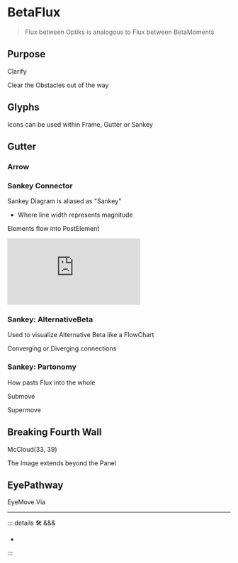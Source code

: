# BetaFlux

> Flux between Optiks is analogous to Flux between BetaMoments

## Purpose

Clarify

Clear the Obstacles out of the way

## Glyphs

Icons can be used within Frame, Gutter or Sankey

## Gutter

### Arrow

### Sankey Connector

Sankey Diagram is aliased as "Sankey"

- Where line width represents magnitude

Elements flow into PostElement

<iframe class="youtube-video" frameborder="0"
  src="https://observablehq.com/embed/@d3/sankey-component?cells=chart"></iframe>

### Sankey: AlternativeBeta

Used to visualize Alternative Beta like a FlowChart

Converging or Diverging connections

### Sankey: Partonomy

How pasts Flux into the whole

Submove

Supermove

## Breaking Fourth Wall

McCloud(33, 39)

The Image extends beyond the Panel

## EyePathway

EyeMove.Via

---

<!-- =================================================== -->
<!-- =================================================== -->
<!-- =================================================== -->
<!-- =================================================== -->
<!-- =================================================== -->
::: details 🛠 <dev>&&&</dev>

-

:::
